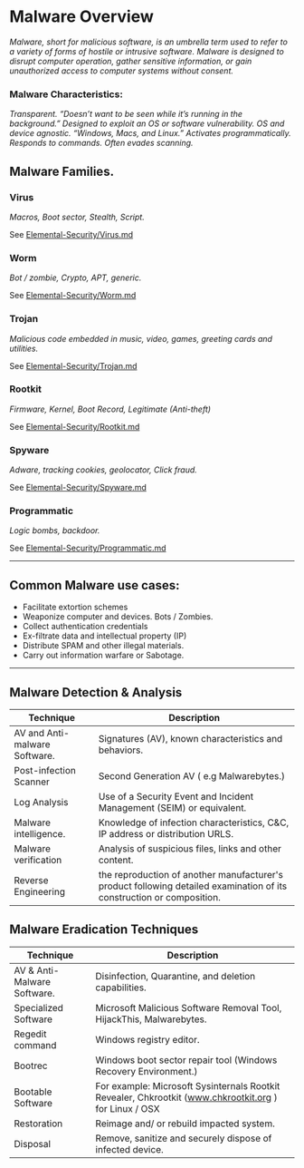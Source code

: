 # Malware Overview

*Malware, short for malicious software, is an umbrella term used to refer to a variety of forms of hostile or intrusive software. Malware is designed to disrupt computer operation, gather sensitive information, or gain unauthorized access to computer systems without consent.*

### Malware Characteristics:
*Transparent. “Doesn’t want to be seen while it’s running in the background.” Designed to exploit an OS or software vulnerability. OS and device agnostic. “Windows, Macs, and Linux.” Activates programmatically. Responds to commands.  Often evades scanning.*

## Malware Families.

### Virus
*Macros, Boot sector, Stealth, Script.*

See [Elemental-Security/Virus.md](https://github.com/Mackjordan/Elemental-Security/blob/master/Virus.md)

### Worm
*Bot / zombie, Crypto, APT, generic.*

See [Elemental-Security/Worm.md](https://github.com/Mackjordan/Elemental-Security/blob/master/Worm.md)

### Trojan
*Malicious code embedded in music, video, games, greeting cards and utilities.*

See [Elemental-Security/Trojan.md](https://github.com/Mackjordan/Elemental-Security/blob/master/Trojan.md)

### Rootkit
*Firmware, Kernel, Boot Record, Legitimate (Anti-theft)*

See [Elemental-Security/Rootkit.md](https://github.com/Mackjordan/Elemental-Security/blob/master/Rootkit.md)

### Spyware
*Adware, tracking cookies, geolocator, Click fraud.*

See [Elemental-Security/Spyware.md](https://github.com/Mackjordan/Elemental-Security/blob/master/Spyware.md)

### Programmatic
*Logic bombs, backdoor.*

See [Elemental-Security/Programmatic.md](https://github.com/Mackjordan/Elemental-Security/blob/master/Programmatic.md)

___
## Common Malware use cases:

* Facilitate extortion schemes
* Weaponize computer and devices. Bots / Zombies.
* Collect authentication credentials
* Ex-filtrate data and intellectual property (IP)
* Distribute SPAM and other illegal materials.
* Carry out information warfare or Sabotage.
____
## Malware Detection & Analysis

| Technique | Description |
|-----------|-------------|
| AV and Anti-malware Software.| Signatures (AV), known characteristics and behaviors.|
| Post-infection Scanner | Second Generation AV ( e.g Malwarebytes.) |
| Log Analysis | Use of a Security Event and Incident Management (SEIM) or equivalent.
| Malware intelligence.| Knowledge of infection characteristics, C&C, IP address or distribution URLS.|    
| Malware verification | Analysis of suspicious files, links and other content.|
|Reverse Engineering | the reproduction of another manufacturer's product following detailed examination of its construction or composition. |

## Malware Eradication Techniques
| Technique | Description |
|-----------|-------------|
| AV & Anti-Malware Software.| Disinfection, Quarantine, and deletion capabilities.|
| Specialized Software | Microsoft Malicious Software Removal Tool, HijackThis, Malwarebytes.|
| Regedit command | Windows registry editor.|
| Bootrec | Windows boot sector repair tool (Windows Recovery Environment.)
| Bootable Software| For example: Microsoft Sysinternals Rootkit Revealer, Chkrootkit (www.chkrootkit.org ) for Linux / OSX |
| Restoration | Reimage and/ or rebuild impacted system.|
| Disposal | Remove, sanitize and securely dispose of infected device.|
